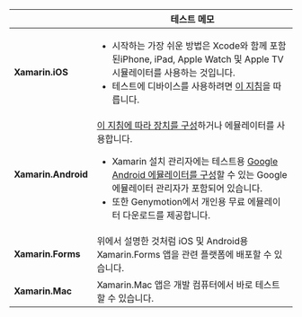 ||테스트 메모|
|---|---|
|**Xamarin.iOS**|<ul><li>시작하는 가장 쉬운 방법은 Xcode와 함께 포함된iPhone, iPad, Apple Watch 및 Apple TV 시뮬레이터를 사용하는 것입니다.</li><li>테스트에 디바이스를 사용하려면 <a href="~/ios/get-started/installation/device-provisioning/index.md">이 지침</a>을 따릅니다.</li></ul>|
|**Xamarin.Android**|<a href="~/android/get-started/installation/set-up-device-for-development.md">이 지침에 따라 장치를 구성</a>하거나 에뮬레이터를 사용합니다.<ul><li>Xamarin 설치 관리자에는 테스트용 <a href="~/android/deploy-test/debugging/android-sdk-emulator/index.md">Google Android 에뮬레이터를 구성</a>할 수 있는 Google 에뮬레이터 관리자가 포함되어 있습니다.</li><li>또한 Genymotion에서 개인용 무료 에뮬레이터 다운로드를 제공합니다.</li></ul>|
|**Xamarin.Forms**|위에서 설명한 것처럼 iOS 및 Android용 Xamarin.Forms 앱을 관련 플랫폼에 배포할 수 있습니다.|
|**Xamarin.Mac**|Xamarin.Mac 앱은 개발 컴퓨터에서 바로 테스트할 수 있습니다.|
